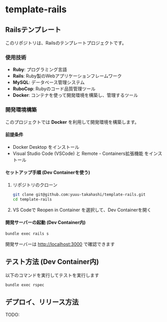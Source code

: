 # template-rails

## Railsテンプレート

このリポジトリは、Railsのテンプレートプロジェクトです。

### 使用技術

- **Ruby**: プログラミング言語
- **Rails**: Ruby製のWebアプリケーションフレームワーク
- **MySQL**: データベース管理システム
- **RuboCop**: Rubyのコード品質管理ツール
- **Docker**: コンテナを使って開発環境を構築し、管理するツール

### 開発環境構築

このプロジェクトでは **Docker** を利用して開発環境を構築します。

#### 前提条件

- Docker Desktop をインストール
- Visual Studio Code (VSCode) と Remote - Containers拡張機能 をインストール

#### セットアップ手順 (Dev Containerを使う)

1. リポジトリのクローン

    ```bash
    git clone git@github.com:yuuu-takahashi/template-rails.git
    cd template-rails
    ```

2. VS Codeで Reopen in Container を選択して、Dev Containerを開く

#### 開発サーバーの起動 (Dev Container内)

```bash
bundle exec rails s
```

開発サーバーは <http://localhost:3000> で確認できます

## テスト方法 (Dev Container内)

以下のコマンドを実行してテストを実行します

```bash
bundle exec rspec
```

## デプロイ、リリース方法

 TODO:
